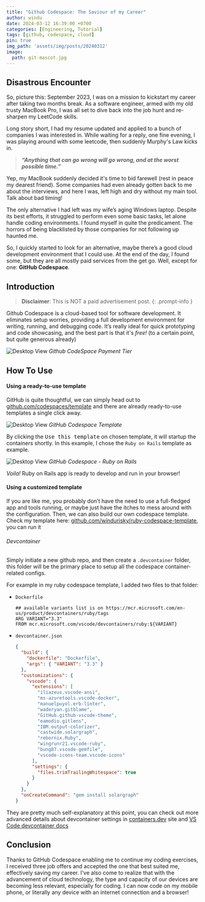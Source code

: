 ```yaml
---
title: "Github Codespace: The Saviour of my Career"
author: windu
date: 2024-03-12 16:39:00 +0700
categories: [Engineering, Tutorial]
tags: [github, codespace, cloud]
pin: true
img_path: 'assets/img/posts/20240312'
image:
  path: git-mascot.jpg
---
```


## Disastrous Encounter

So, picture this: September 2023, I was on a mission to kickstart my career after taking two months break. As a software engineer, armed with my old trusty MacBook Pro, I was all set to dive back into the job hunt and re-sharpen my LeetCode skills.

Long story short, I had my resume updated and applied to a bunch of companies I was interested in. While waiting for a reply, one fine evening, I was playing around with some leetcode, then suddenly Murphy's Law kicks in.

> ***“Anything that can go wrong will go wrong, and at the worst possible time.”***

Yep, my MacBook suddenly decided it's time to bid farewell (rest in peace my dearest friend). Some companies had even already gotten back to me about the interviews, and here I was, left high and dry without my main tool. Talk about bad timing!

The only alternative I had left was my wife’s aging Windows laptop. Despite its best efforts, it struggled to perform even some basic tasks, let alone handle coding environments. I found myself in quite the predicament. The horrors of being blacklisted by those companies for not following up haunted me.

So, I quickly started to look for an alternative, maybe there’s a good cloud development environment that I could use. At the end of the day, I found some, but they are all mostly paid services from the get go. Well, except for one: **GitHub Codespace**.

## Introduction

> **Disclaimer**: This is NOT a paid advertisement post.
{: .prompt-info }

Github Codespace is a cloud-based tool for software development. It eliminates setup worries, providing a full development environment for writing, running, and debugging code. It’s really ideal for quick prototyping and code showcasing, and the best part is that it's *free!* (to a certain point, but quite generous already)

![Desktop View](github-codespace-payment-tier.png)
_Github CodeSpace Payment Tier_

## How To Use

#### Using a ready-to-use template

GitHub is quite thoughtful, we can simply head out to [github.com/codespaces/template](https://github.com/codespaces/template) and there are already ready-to-use templates a single click away.

![Desktop View](github-codespace-template.png)
_GitHub Codespace Template_

By clicking the <kbd>Use this template</kbd> on chosen template, it will startup the containers shortly. In this example, I chose the `Ruby on Rails` template as example.

![Desktop View](rails-codespace.jpeg)
_GitHub Codespace - Ruby on Rails_

*Voila!* Ruby on Rails app is ready to develop and run in your browser!

#### Using a customized template

If you are like me, you probably don’t have the need to use a full-fledged app and tools running, or maybe just have the itches to mess around with the configuration. Then, we can also build our own codespace template. Check my template here: [github.com/windurisky/ruby-codespace-template](https://github.com/windurisky/ruby-codespace-template), you can run it

###### Devcontainer

Simply initiate a new github repo, and then create a `.devcontainer` folder, this folder will be the primary place to setup all the codespace container-related configs.

For example in my ruby codespace template, I added two files to that folder:

- `Dockerfile`

    ```docker
    ## available variants list is on https://mcr.microsoft.com/en-us/product/devcontainers/ruby/tags
    ARG VARIANT="3.3"
    FROM mcr.microsoft.com/vscode/devcontainers/ruby:${VARIANT}
    ```

- `devcontainer.json`

    ```json
    {
      "build": {
        "dockerfile": "Dockerfile",
        "args": { "VARIANT": "3.3" }
      },
      "customizations": {
        "vscode": {
          "extensions": [
            "iliazeus.vscode-ansi",
            "ms-azuretools.vscode-docker",
            "manuelpuyol.erb-linter",
            "waderyan.gitblame",
            "GitHub.github-vscode-theme",
            "eamodio.gitlens",
            "IBM.output-colorizer",
            "castwide.solargraph",
            "rebornix.Ruby",
            "wingrunr21.vscode-ruby",
            "bung87.vscode-gemfile",
            "vscode-icons-team.vscode-icons"
          ],
          "settings": {
            "files.trimTrailingWhitespace": true
          }
        }
      },
      "onCreateCommand": "gem install solargraph"
    }
    ```


They are pretty much self-explanatory at this point, you can check out more advanced details about devcontainer settings in [containers.dev](https://containers.dev/) site and [VS Code devcontainer docs](https://code.visualstudio.com/docs/devcontainers/create-dev-container)

## Conclusion

Thanks to GitHub Codespace enabling me to continue my coding exercises, I received three job offers and accepted the one that best suited me, effectively saving my career. I've also come to realize that with the advancement of cloud technology, the type and capacity of our devices are becoming less relevant, especially for coding. I can now code on my mobile phone, or literally any device with an internet connection and a browser!